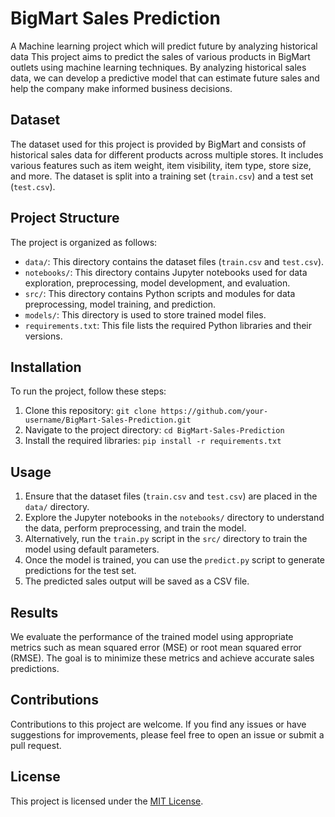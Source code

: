 # BigMart Sales Prediction

A Machine learning project which will predict future by analyzing historical data
This project aims to predict the sales of various products in BigMart outlets using machine learning techniques. By analyzing historical sales data, we can develop a predictive model that can estimate future sales and help the company make informed business decisions.

## Dataset

The dataset used for this project is provided by BigMart and consists of historical sales data for different products across multiple stores. It includes various features such as item weight, item visibility, item type, store size, and more. The dataset is split into a training set (`train.csv`) and a test set (`test.csv`).

## Project Structure

The project is organized as follows:

- `data/`: This directory contains the dataset files (`train.csv` and `test.csv`).
- `notebooks/`: This directory contains Jupyter notebooks used for data exploration, preprocessing, model development, and evaluation.
- `src/`: This directory contains Python scripts and modules for data preprocessing, model training, and prediction.
- `models/`: This directory is used to store trained model files.
- `requirements.txt`: This file lists the required Python libraries and their versions.

## Installation

To run the project, follow these steps:

1. Clone this repository: `git clone https://github.com/your-username/BigMart-Sales-Prediction.git`
2. Navigate to the project directory: `cd BigMart-Sales-Prediction`
3. Install the required libraries: `pip install -r requirements.txt`

## Usage

1. Ensure that the dataset files (`train.csv` and `test.csv`) are placed in the `data/` directory.
2. Explore the Jupyter notebooks in the `notebooks/` directory to understand the data, perform preprocessing, and train the model.
3. Alternatively, run the `train.py` script in the `src/` directory to train the model using default parameters.
4. Once the model is trained, you can use the `predict.py` script to generate predictions for the test set.
5. The predicted sales output will be saved as a CSV file.

## Results

We evaluate the performance of the trained model using appropriate metrics such as mean squared error (MSE) or root mean squared error (RMSE). The goal is to minimize these metrics and achieve accurate sales predictions.

## Contributions

Contributions to this project are welcome. If you find any issues or have suggestions for improvements, please feel free to open an issue or submit a pull request.

## License

This project is licensed under the [MIT License](LICENSE).


